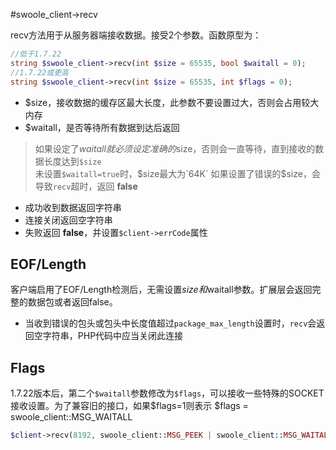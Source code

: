 #swoole_client->recv

recv方法用于从服务器端接收数据。接受2个参数。函数原型为：
```php
//低于1.7.22
string $swoole_client->recv(int $size = 65535, bool $waitall = 0);
//1.7.22或更高
string $swoole_client->recv(int $size = 65535, int $flags = 0);
```
* $size，接收数据的缓存区最大长度，此参数不要设置过大，否则会占用较大内存  
* $waitall，是否等待所有数据到达后返回

> 如果设定了$waitall就必须设定准确的$size，否则会一直等待，直到接收的数据长度达到`$size`  
> 未设置`$waitall=true`时，$size最大为`64K`  
> 如果设置了错误的$size，会导致`recv`超时，返回 **false**

* 成功收到数据返回字符串
* 连接关闭返回空字符串
* 失败返回 **false**，并设置`$client->errCode`属性

EOF/Length
-----
客户端启用了EOF/Length检测后，无需设置$size和$waitall参数。扩展层会返回完整的数据包或者返回false。

* 当收到错误的包头或包头中长度值超过`package_max_length`设置时，`recv`会返回空字符串，PHP代码中应当关闭此连接

Flags
----
1.7.22版本后，第二个`$waitall`参数修改为`$flags`，可以接收一些特殊的SOCKET接收设置。为了兼容旧的接口，如果$flags=1则表示 $flags = swoole_client::MSG_WAITALL

```php
$client->recv(8192, swoole_client::MSG_PEEK | swoole_client::MSG_WAITALL);
```

